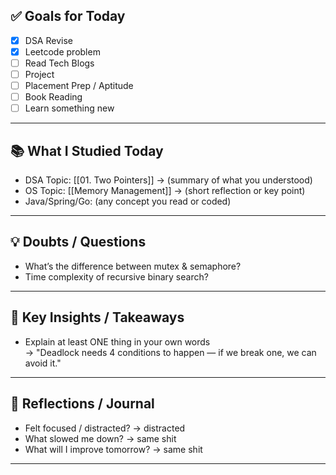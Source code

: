 ## ✅ Goals for Today 
- [x] DSA Revise 
- [x] Leetcode problem
- [ ] Read Tech Blogs 
- [ ] Project
- [ ] Placement Prep / Aptitude
- [ ] Book Reading
- [ ] Learn something new

---

## 📚 What I Studied Today
- DSA Topic: [[01. Two Pointers]] → (summary of what you understood)
- OS Topic: [[Memory Management]] → (short reflection or key point)
- Java/Spring/Go: (any concept you read or coded)

---

## 💡 Doubts / Questions
- What’s the difference between mutex & semaphore?
- Time complexity of recursive binary search?

---

## 🧠 Key Insights / Takeaways
- Explain at least ONE thing in your own words  
  → "Deadlock needs 4 conditions to happen — if we break one, we can avoid it."

---
## 💬 Reflections / Journal
- Felt focused / distracted?
	-> distracted
- What slowed me down?
	-> same shit
- What will I improve tomorrow?
	-> same shit
---
